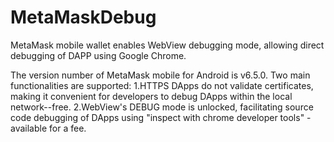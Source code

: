 # MetaMaskDebug
MetaMask mobile wallet enables WebView debugging mode, allowing direct debugging of DAPP using Google Chrome.

The version number of MetaMask mobile for Android is v6.5.0.
Two main functionalities are supported:
1.HTTPS DApps do not validate certificates, making it convenient for developers to debug DApps within the local network--free.
2.WebView's DEBUG mode is unlocked, facilitating source code debugging of DApps using "inspect with chrome developer tools" - available for a fee.
